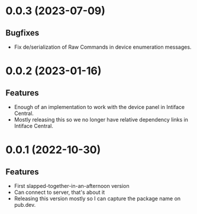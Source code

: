 # 0.0.3 (2023-07-09)

## Bugfixes

- Fix de/serialization of Raw Commands in device enumeration messages.

# 0.0.2 (2023-01-16)

## Features

- Enough of an implementation to work with the device panel in Intiface Central.
- Mostly releasing this so we no longer have relative dependency links in Intiface Central.

# 0.0.1 (2022-10-30)

## Features

- First slapped-together-in-an-afternoon version
- Can connect to server, that's about it
- Releasing this version mostly so I can capture the package name on pub.dev.

